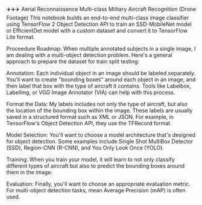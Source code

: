 ✈️✈️✈️ Aerial Reconnaissence Multi-class Military Aircraft Recognition (Drone Footage)
This notebook builds an end-to-end multi-class image classifier using TensorFlow 2 Object Detection API to train an SSD-MobileNet model or EfficientDet model with a custom dataset and convert it to TensorFlow Lite format.

Proceedure Roadmap: When multiple annotated subjects in a single image, I am dealing with a multi-object detection problem. Here's a general approach to prepare the dataset for train split testing:

Annotation: Each individual object in an image should be labeled separately. You'll want to create "bounding boxes" around each object in an image, and then label that box with the type of aircraft it contains. Tools like Labelbox, LabelImg, or VGG Image Annotator (VIA) can help with this process.

Format the Data: My labels includes not only the type of aircraft, but also the location of the bounding box within the image. These labels are usually saved in a structured format such as XML or JSON. For example, in TensorFlow's Object Detection API, they use the TFRecord format.

Model Selection: You'll want to choose a model architecture that's designed for object detection. Some examples include Single Shot MultiBox Detector (SSD), Region-CNN (R-CNN), and You Only Look Once (YOLO).

Training: When you train your model, it will learn to not only classify different types of aircraft but also to predict the bounding boxes around them in the image.

Evaluation: Finally, you'll want to choose an appropriate evaluation metric. For multi-object detection tasks, mean Average Precision (mAP) is often used.
